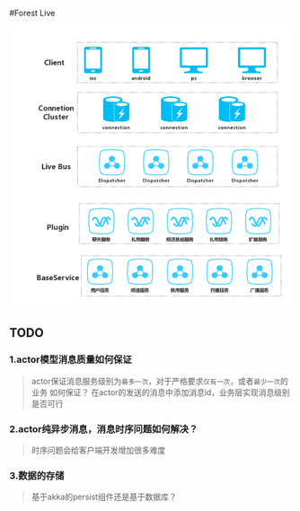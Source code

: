 #Forest Live




![Alt text](./forest-live.png)

## TODO
### 1.actor模型消息质量如何保证
>actor保证消息服务级别为`最多一次`，对于严格要求`仅有一次`，或者`最少一次`的业务 如何保证？
>在actor的发送的消息中添加消息id，业务层实现消息级别是否可行

### 2.actor纯异步消息，消息时序问题如何解决？
>时序问题会给客户端开发增加很多难度

### 3.数据的存储
>基于akka的persist组件还是基于数据库？

